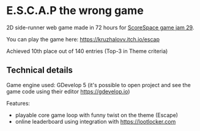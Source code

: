 # E.S.C.A.P the wrong game
2D side-runner web game made in 72 hours for [ScoreSpace game jam 29](https://itch.io/jam/scorejam29/rate/2658467).

You can play the game here: https://kruzhalovv.itch.io/escap

Achieved 10th place out of 140 entries (Top-3 in Theme criteria)

## Technical details
Game engine used: GDevelop 5 (it's possible to open project and see the game code using their editor https://gdevelop.io)

Features: 
- playable core game loop with funny twist on the theme (Escape)
- online leaderboard using integration with https://lootlocker.com
